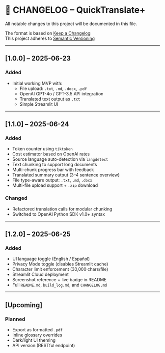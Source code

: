 # 📓 CHANGELOG – QuickTranslate+

All notable changes to this project will be documented in this file.

The format is based on [Keep a Changelog](https://keepachangelog.com/en/1.0.0/)  
This project adheres to [Semantic Versioning](https://semver.org/spec/v2.0.0.html)

---

## [1.0.0] – 2025-06-23

### Added
- Initial working MVP with:
  - File upload: `.txt`, `.md`, `.docx`, `.pdf`
  - OpenAI GPT-4o / GPT-3.5 API integration
  - Translated text output as `.txt`
  - Simple Streamlit UI

---

## [1.1.0] – 2025-06-24

### Added
- Token counter using `tiktoken`
- Cost estimator based on OpenAI rates
- Source language auto-detection via `langdetect`
- Text chunking to support long documents
- Multi-chunk progress bar with feedback
- Translated summary output (3–4 sentence overview)
- File type-aware output: `.txt`, `.md`, `.docx`
- Multi-file upload support + `.zip` download

### Changed
- Refactored translation calls for modular chunking
- Switched to OpenAI Python SDK v1.0+ syntax

---

## [1.2.0] – 2025-06-25

### Added
- UI language toggle (English / Español)
- Privacy Mode toggle (disables Streamlit cache)
- Character limit enforcement (30,000 chars/file)
- Streamlit Cloud deployment
- Screenshot reference + live badge in README
- Full `README.md`, `build_log.md`, and `CHANGELOG.md`

---

## [Upcoming]

### Planned
- Export as formatted `.pdf`
- Inline glossary overrides
- Dark/light UI theming
- API version (RESTful endpoint)

